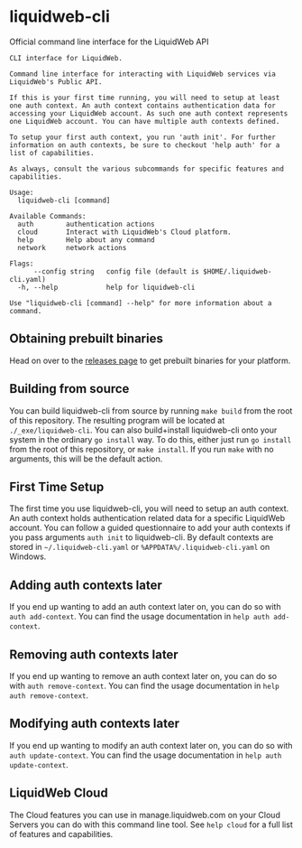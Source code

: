 # liquidweb-cli
Official command line interface for the LiquidWeb API
```
CLI interface for LiquidWeb.

Command line interface for interacting with LiquidWeb services via
LiquidWeb's Public API.

If this is your first time running, you will need to setup at least
one auth context. An auth context contains authentication data for
accessing your LiquidWeb account. As such one auth context represents
one LiquidWeb account. You can have multiple auth contexts defined.

To setup your first auth context, you run 'auth init'. For further
information on auth contexts, be sure to checkout 'help auth' for a
list of capabilities.

As always, consult the various subcommands for specific features and
capabilities.

Usage:
  liquidweb-cli [command]

Available Commands:
  auth        authentication actions
  cloud       Interact with LiquidWeb's Cloud platform.
  help        Help about any command
  network     network actions

Flags:
      --config string   config file (default is $HOME/.liquidweb-cli.yaml)
  -h, --help            help for liquidweb-cli

Use "liquidweb-cli [command] --help" for more information about a command.
```

## Obtaining prebuilt binaries

Head on over to the [releases page](https://github.com/liquidweb/liquidweb-cli/releases)  to get prebuilt binaries for your platform.

## Building from source

You can build liquidweb-cli from source by running `make build` from the root of this repository. The resulting program will be located at `./_exe/liquidweb-cli`.
You can also build+install liquidweb-cli onto your system in the ordinary `go install` way. To do this, either just run `go install` from the root of this repository,
or `make install`. If you run `make` with no arguments, this will be the default action.

## First Time Setup
The first time you use liquidweb-cli, you will need to setup an auth context. An auth context holds authentication related data for a specific LiquidWeb account. You can follow a guided questionnaire to add your auth contexts if you pass arguments `auth init` to liquidweb-cli. By default contexts are stored in `~/.liquidweb-cli.yaml` or `%APPDATA%/.liquidweb-cli.yaml` on Windows.

## Adding auth contexts later
If you end up wanting to add an auth context later on, you can do so with `auth add-context`. You can find the usage documentation in `help auth add-context`.

## Removing auth contexts later
If you end up wanting to remove an auth context later on, you can do so with `auth remove-context`. You can find the usage documentation in `help auth remove-context`.

## Modifying auth contexts later
If you end up wanting to modify an auth context later on, you can do so with `auth update-context`. You can find the usage documentation in `help auth update-context`.

## LiquidWeb Cloud
The Cloud features you can use in manage.liquidweb.com on your Cloud Servers you can do with this command line tool. See `help cloud` for a full list of features and capabilities.
